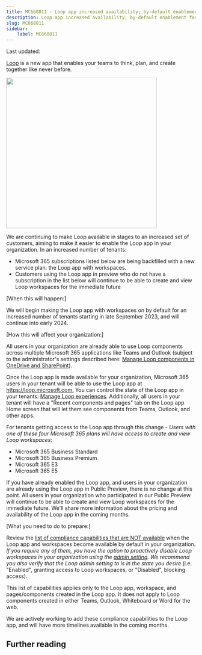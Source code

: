 ```yaml
---
title: MC668811 - Loop app increased availability; by-default enablement for additional tenants
description: Loop app increased availability; by-default enablement for additional tenants
slug: MC668811
sidebar:
    label: MC668811
---
```



Last updated: 

<p><a href="https://loop.microsoft.com/" target="_blank">Loop</a> is a new app that enables your teams to think, plan, and create together like never before.<br></p><p><img src="https://img-prod-cms-rt-microsoft-com.akamaized.net/cms/api/am/imageFileData/RW1a4OU?ver=1364" style="width: 400px;"><br></p><p>We are continuing to make Loop available in stages to an increased set of customers, aiming to make it easier to enable the Loop app in your organization. In an increased number of tenants:
</p><ul><li>Microsoft 365 subscriptions listed below are being backfilled with a new service plan: the Loop app with workspaces.
</li><li>Customers using the Loop app in preview who do not have a subscription in the list below will continue to be able to create and view Loop workspaces for the immediate future</li></ul><p>[When this will happen:]<br></p><p>We will begin making the Loop app with workspaces on by default for an increased number of tenants starting in late September 2023, and will continue into early 2024.</p><p>[How this will affect your organization:]<br></p><p>All users in your organization are already able to use Loop components across multiple Microsoft 365 applications like Teams and Outlook (subject to the administrator's settings described here: <a href="https://learn.microsoft.com/microsoft-365/loop/loop-components-configuration?view=o365-worldwide" target="_blank">Manage Loop components in OneDrive and SharePoint</a>).
</p><p>Once the Loop app is made available for your organization, Microsoft 365 users in your tenant will be able to use the Loop app at <a href="https://loop.microsoft.com." target="_blank">https://loop.microsoft.com.</a>&nbsp;You can control the state of the Loop app in your tenants: <a href="https://learn.microsoft.com/microsoft-365/loop/loop-workspaces-configuration" target="_blank">Manage Loop experiences</a>. Additionally, all users in your tenant will have a "Recent components and pages" tab on the Loop app Home screen that will let them see components from Teams, Outlook, and other apps.
</p><p>For tenants getting access to the Loop app through this change - <i>Users with one of these four Microsoft 365 plans will have access to create and view Loop workspaces</i>:
</p><ul><li>Microsoft 365 Business Standard
</li><li>Microsoft 365 Business Premium
</li><li>Microsoft 365 E3
</li><li>Microsoft 365 E5
</li></ul><p>If you have already enabled the Loop app, and users in your organization are already using the Loop app in Public Preview, there is no change at this point. All users in your organization who participated in our Public Preview will continue to be able to create and view Loop workspaces for the immediate future. We'll share more information about the pricing and availability of the Loop app in the coming months.
</p><p>[What you need to do to prepare:]</p><p>Review the <a href="https://learn.microsoft.com/microsoft-365/loop/loop-compliance-summary" target="_blank">list of compliance capabilities that are NOT available</a> when the Loop app and workspaces become available by default in your organization. <i>If you require any of them, you have the option to proactively disable Loop workspaces in your organization using the <a href="https://learn.microsoft.com/microsoft-365/loop/loop-workspaces-configuration" target="_blank">admin setting</a>.</i> <i>We recommend you also verify that the Loop admin setting to is in the state you desire</i> (i.e. "Enabled", granting access to Loop workspaces, or "Disabled", blocking access).
</p><p>This list of capabilities applies only to the Loop app, workspace, and pages/components created in the Loop app. It does not apply to Loop components created in either Teams, Outlook, Whiteboard or Word for the web.
</p><p>We are actively working to add these compliance capabilities to the Loop app, and will have more timelines available in the coming months.
</p>

## Further reading
